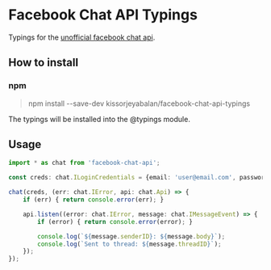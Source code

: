 # Facebook Chat API Typings
Typings for the [unofficial facebook chat api](https://www.npmjs.com/package/facebook-chat-api).

## How to install
### npm
> npm install --save-dev kissorjeyabalan/facebook-chat-api-typings

The typings will be installed into the @typings module.

## Usage
```typescript
import * as chat from 'facebook-chat-api';

const creds: chat.ILoginCredentials = {email: 'user@email.com', password: 'hunter2';

chat(creds, (err: chat.IError, api: chat.Api) => {
    if (err) { return console.error(err); }

    api.listen((error: chat.IError, message: chat.IMessageEvent) => {
        if (error) { return console.error(error); }

        console.log(`${message.senderID}: ${message.body}`);
        console.log(`Sent to thread: ${message.threadID}`);
    });
});

```

